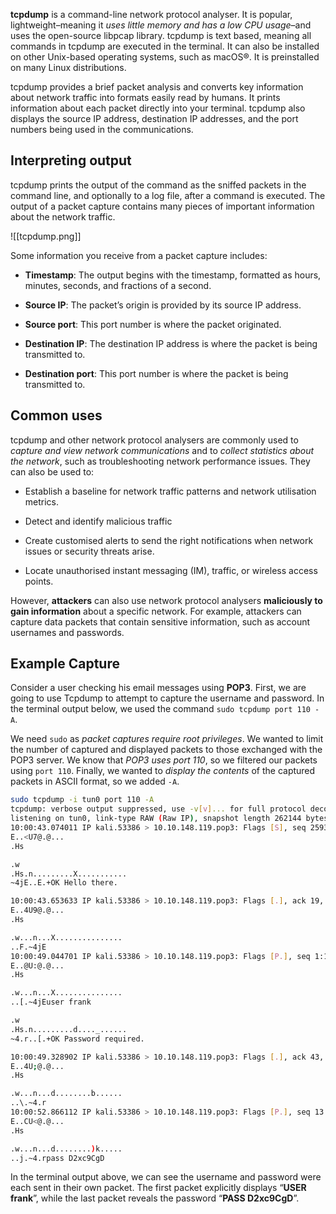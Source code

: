 
**tcpdump** is a command-line network protocol analyser. It is popular, lightweight–meaning it *uses little memory and has a low CPU usage*–and uses the open-source libpcap library. tcpdump is text based, meaning all commands in tcpdump are executed in the terminal. It can also be installed on other Unix-based operating systems, such as macOS®. It is preinstalled on many Linux distributions.

tcpdump provides a brief packet analysis and converts key information about network traffic into formats easily read by humans. It prints information about each packet directly into your terminal. tcpdump also displays the source IP address, destination IP addresses, and the port numbers being used in the communications. 

## Interpreting output

tcpdump prints the output of the command as the sniffed packets in the command line, and optionally to a log file, after a command is executed. The output of a packet capture contains many pieces of important information about the network traffic. 

![[tcpdump.png]]

Some information you receive from a packet capture includes: 

- **Timestamp**: The output begins with the timestamp, formatted as hours, minutes, seconds, and fractions of a second.  

- **Source IP**: The packet’s origin is provided by its source IP address.

- **Source port**: This port number is where the packet originated.

- **Destination IP**: The destination IP address is where the packet is being transmitted to.

- **Destination port**: This port number is where the packet is being transmitted to.

## Common uses

tcpdump and other network protocol analysers are commonly used to *capture and view network communications* and to *collect statistics about the network*, such as troubleshooting network performance issues. They can also be used to:

- Establish a baseline for network traffic patterns and network utilisation metrics.

- Detect and identify malicious traffic

- Create customised alerts to send the right notifications when network issues or security threats arise.

- Locate unauthorised instant messaging (IM), traffic, or wireless access points.

However, **attackers** can also use network protocol analysers **maliciously to gain information** about a specific network. For example, attackers can capture data packets that contain sensitive information, such as account usernames and passwords. 

## Example Capture

Consider a user checking his email messages using **POP3**. First, we are going to use Tcpdump to attempt to capture the username and password. In the terminal output below, we used the command `sudo tcpdump port 110 -A`.

We need `sudo` as *packet captures require root privileges*. We wanted to limit the number of captured and displayed packets to those exchanged with the POP3 server. We know that *POP3 uses port 110*, so we filtered our packets using `port 110`. Finally, we wanted to *display the contents* of the captured packets in ASCII format, so we added `-A`.

```bash
sudo tcpdump -i tun0 port 110 -A
tcpdump: verbose output suppressed, use -v[v]... for full protocol decode
listening on tun0, link-type RAW (Raw IP), snapshot length 262144 bytes
10:00:43.074011 IP kali.53386 > 10.10.148.119.pop3: Flags [S], seq 2593839447, win 32120, options [mss 1460,sackOK,TS val 3603448958 ecr 0,nop,wscale 7], length 0
E..<U7@.@...
.Hs

.w
.Hs.n.........X...........
~4jE..E.+OK Hello there.

10:00:43.653633 IP kali.53386 > 10.10.148.119.pop3: Flags [.], ack 19, win 251, options [nop,nop,TS val 3603449537 ecr 2117364293], length 0
E..4U9@.@...
.Hs

.w...n...X...............
..F.~4jE
10:00:49.044701 IP kali.53386 > 10.10.148.119.pop3: Flags [P.], seq 1:13, ack 19, win 251, options [nop,nop,TS val 3603454928 ecr 2117364293], length 12
E..@U:@.@...
.Hs

.w...n...X...............
..[.~4jEuser frank

.w
.Hs.n.........d...._......
~4.r..[.+OK Password required.

10:00:49.328902 IP kali.53386 > 10.10.148.119.pop3: Flags [.], ack 43, win 251, options [nop,nop,TS val 3603455212 ecr 2117369970], length 0
E..4U;@.@...
.Hs

.w...n...d........b......
..\.~4.r
10:00:52.866112 IP kali.53386 > 10.10.148.119.pop3: Flags [P.], seq 13:28, ack 43, win 251, options [nop,nop,TS val 3603458750 ecr 2117369970], length 15
E..CU<@.@...
.Hs

.w...n...d........)k.....
..j.~4.rpass D2xc9CgD
```

In the terminal output above, we can see the username and password were each sent in their own packet. The first packet explicitly displays “**USER frank**”, while the last packet reveals the password “**PASS D2xc9CgD**”.

